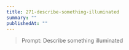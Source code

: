 ```yaml
---
title: 271-describe-something-illuminated
summary: ""
publishedAt: ""
---
```


> Prompt: Describe something illuminated


